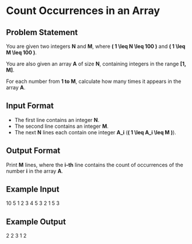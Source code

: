 # Count Occurrences in an Array

## Problem Statement  
You are given two integers **N** and **M**, where **\( 1 \leq N \leq 100 \)** and **\( 1 \leq M \leq 100 \)**.  

You are also given an array **A** of size **N**, containing integers in the range **[1, M]**.  

For each number from **1 to M**, calculate how many times it appears in the array **A**.  

## Input Format  
- The first line contains an integer **N**.  
- The second line contains an integer **M**.  
- The next **N** lines each contain one integer **A_i** (**\( 1 \leq A_i \leq M \)**).  

## Output Format  
Print **M** lines, where the **i-th** line contains the count of occurrences of the number **i** in the array **A**.  

## Example Input  
10 
5 
1 
2 
3 
4 
5 
3 
2 
1 
5 
3
## Example Output  
2 
2 
3 
1 
2

